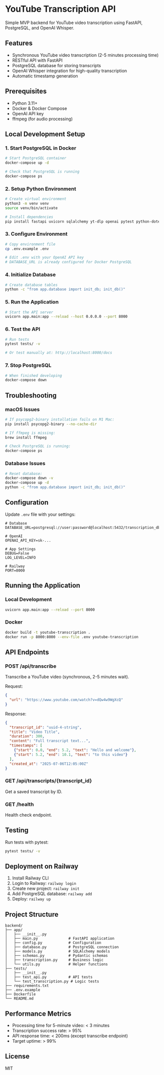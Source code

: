 # YouTube Transcription API

Simple MVP backend for YouTube video transcription using FastAPI, PostgreSQL, and OpenAI Whisper.

## Features

- Synchronous YouTube video transcription (2-5 minutes processing time)
- RESTful API with FastAPI
- PostgreSQL database for storing transcripts
- OpenAI Whisper integration for high-quality transcription
- Automatic timestamp generation

## Prerequisites

- Python 3.11+
- Docker & Docker Compose
- OpenAI API key
- ffmpeg (for audio processing)

## Local Development Setup

### 1. Start PostgreSQL in Docker
```bash
# Start PostgreSQL container
docker-compose up -d

# Check that PostgreSQL is running
docker-compose ps
```

### 2. Setup Python Environment
```bash
# Create virtual environment
python3 -m venv venv
source venv/bin/activate

# Install dependencies
pip install fastapi uvicorn sqlalchemy yt-dlp openai pytest python-dotenv psycopg2-binary
```

### 3. Configure Environment
```bash
# Copy environment file
cp .env.example .env

# Edit .env with your OpenAI API key
# DATABASE_URL is already configured for Docker PostgreSQL
```

### 4. Initialize Database
```bash
# Create database tables
python -c "from app.database import init_db; init_db()"
```

### 5. Run the Application
```bash
# Start the API server
uvicorn app.main:app --reload --host 0.0.0.0 --port 8000
```

### 6. Test the API
```bash
# Run tests
pytest tests/ -v

# Or test manually at: http://localhost:8000/docs
```

### 7. Stop PostgreSQL
```bash
# When finished developing
docker-compose down
```

## Troubleshooting

### macOS Issues
```bash
# If psycopg2-binary installation fails on M1 Mac:
pip install psycopg2-binary --no-cache-dir

# If ffmpeg is missing:
brew install ffmpeg

# Check PostgreSQL is running:
docker-compose ps
```

### Database Issues
```bash
# Reset database:
docker-compose down -v
docker-compose up -d
python -c "from app.database import init_db; init_db()"
```

## Configuration

Update `.env` file with your settings:

```env
# Database
DATABASE_URL=postgresql://user:password@localhost:5432/transcription_db

# OpenAI
OPENAI_API_KEY=sk-...

# App Settings
DEBUG=False
LOG_LEVEL=INFO

# Railway
PORT=8000
```

## Running the Application

### Local Development

```bash
uvicorn app.main:app --reload --port 8000
```

### Docker

```bash
docker build -t youtube-transcription .
docker run -p 8000:8000 --env-file .env youtube-transcription
```

## API Endpoints

### POST /api/transcribe

Transcribe a YouTube video (synchronous, 2-5 minutes wait).

Request:
```json
{
  "url": "https://www.youtube.com/watch?v=dQw4w9WgXcQ"
}
```

Response:
```json
{
  "transcript_id": "uuid-4-string",
  "title": "Video Title",
  "duration": 300,
  "content": "Full transcript text...",
  "timestamps": [
    {"start": 0.0, "end": 5.2, "text": "Hello and welcome"},
    {"start": 5.2, "end": 10.1, "text": "to this video"}
  ],
  "created_at": "2025-07-06T12:05:00Z"
}
```

### GET /api/transcripts/{transcript_id}

Get a saved transcript by ID.

### GET /health

Health check endpoint.

## Testing

Run tests with pytest:

```bash
pytest tests/ -v
```

## Deployment on Railway

1. Install Railway CLI
2. Login to Railway: `railway login`
3. Create new project: `railway init`
4. Add PostgreSQL database: `railway add`
5. Deploy: `railway up`

## Project Structure

```
backend/
├── app/
│   ├── __init__.py
│   ├── main.py              # FastAPI application
│   ├── config.py            # Configuration
│   ├── database.py          # PostgreSQL connection
│   ├── models.py            # SQLAlchemy models
│   ├── schemas.py           # Pydantic schemas
│   ├── transcription.py     # Business logic
│   └── utils.py             # Helper functions
├── tests/
│   ├── __init__.py
│   ├── test_api.py          # API tests
│   └── test_transcription.py # Logic tests
├── requirements.txt
├── .env.example
├── Dockerfile
└── README.md
```

## Performance Metrics

- Processing time for 5-minute video: < 3 minutes
- Transcription success rate: > 95%
- API response time: < 200ms (except transcribe endpoint)
- Target uptime: > 99%

## License

MIT